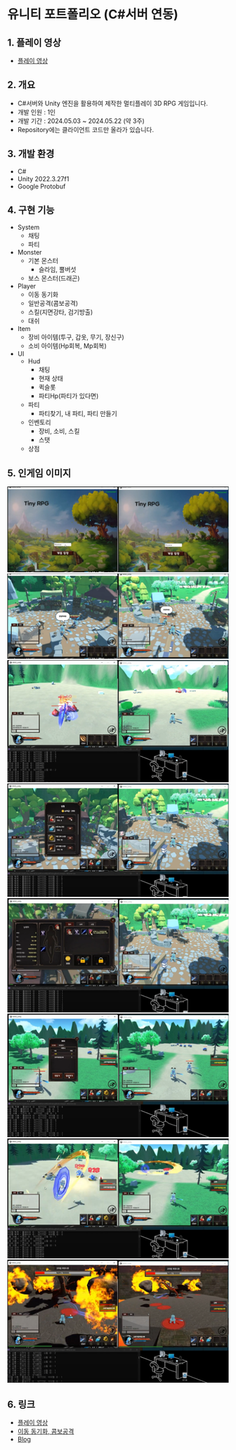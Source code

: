 # 유니티 포트폴리오 (C#서버 연동)
## 1. 플레이 영상
- [플레이 영상](https://youtu.be/8DtsXO9Uk0E)
## 2. 개요
- C#서버와 Unity 엔진을 활용하여 제작한 멀티플레이 3D RPG 게임입니다.
- 개발 인원 : 1인
- 개발 기간 : 2024.05.03 ~ 2024.05.22 (약 3주)
- Repository에는 클라이언트 코드만 올라가 있습니다.
## 3. 개발 환경
- C#
- Unity 2022.3.27f1
- Google Protobuf
## 4. 구현 기능
- System
  - 채팅
  - 파티
- Monster
  - 기본 몬스터
    - 슬라임, 뿔버섯
  - 보스 몬스터(드래곤)
- Player
  - 이동 동기화
  - 일반공격(콤보공격)
  - 스킬(지면강타, 검기방출)
  - 대쉬
- Item
  - 장비 아이템(투구, 갑옷, 무기, 장신구)
  - 소비 아이템(Hp회복, Mp회복)
- UI
  - Hud
    - 채팅
    - 현재 상태
    - 퀵슬롯
    - 파티Hp(파티가 있다면)
  - 파티
    - 파티찾기, 내 파티, 파티 만들기
  - 인벤토리
    - 장비, 소비, 스킬
    - 스탯
  - 상점
## 5. 인게임 이미지
![1](https://github.com/kjhcocomi/Unity_RPG_Scripts/blob/main/Images/1.png)
![2](https://github.com/kjhcocomi/Unity_RPG_Scripts/blob/main/Images/2.png)
![3](https://github.com/kjhcocomi/Unity_RPG_Scripts/blob/main/Images/3.png)
![4](https://github.com/kjhcocomi/Unity_RPG_Scripts/blob/main/Images/4.png)
![5](https://github.com/kjhcocomi/Unity_RPG_Scripts/blob/main/Images/5.png)
![6](https://github.com/kjhcocomi/Unity_RPG_Scripts/blob/main/Images/6.png)
![7](https://github.com/kjhcocomi/Unity_RPG_Scripts/blob/main/Images/7.png)
![8](https://github.com/kjhcocomi/Unity_RPG_Scripts/blob/main/Images/8.png)
## 6. 링크
- [플레이 영상](https://youtu.be/8DtsXO9Uk0E)
- [이동 동기화, 콤보공격](https://docs.google.com/presentation/d/1vx5eWriDmBu2DHMmPzD-YKcuhqhExtZAgpVnUIIViMs/edit?usp=sharing)
- [Blog](https://kjhcocomi.tistory.com/category/%EC%9C%A0%EB%8B%88%ED%8B%B0/C%23%20%EC%84%9C%EB%B2%84%20%EC%97%B0%EB%8F%99%20%EC%9C%A0%EB%8B%88%ED%8B%B0%20%ED%8F%AC%ED%8A%B8%ED%8F%B4%EB%A6%AC%EC%98%A4)
